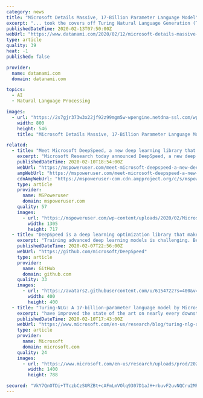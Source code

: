 ```yaml
---
category: news
title: "Microsoft Details Massive, 17-Billion Parameter Language Model"
excerpt: "... took the covers off Turing Natural Language Generation (T-NLG), a massive new deep learning model that it says will push the bounds of AI in the field of natural language processing (NLP). With 17 billion parameters, T-NLG is “the largest [language] model ever published,” Microsoft Research says in a February 10 blog post. The model is ..."
publishedDateTime: 2020-02-13T07:50:00Z
webUrl: "https://www.datanami.com/2020/02/12/microsoft-details-massive-17-billion-parameter-language-model/"
type: article
quality: 39
heat: -1
published: false

provider:
  name: datanami.com
  domain: datanami.com

topics:
  - AI
  - Natural Language Processing

images:
  - url: "https://2s7gjr373w3x22jf92z99mgm5w-wpengine.netdna-ssl.com/wp-content/uploads/2020/02/T-NLG.png"
    width: 800
    height: 546
    title: "Microsoft Details Massive, 17-Billion Parameter Language Model"

related:
  - title: "Meet Microsoft DeepSpeed, a new deep learning library that can train massive 100-billion-parameter models"
    excerpt: "Microsoft Research today announced DeepSpeed, a new deep learning optimization library that can train massive 100-billion-parameter models. In AI, you need to have larger natural language models for better accuracy. But training larger natural language models is time consuming and the costs associated with it are very high. Microsoft claims ..."
    publishedDateTime: 2020-02-10T18:54:00Z
    webUrl: "https://mspoweruser.com/meet-microsoft-deepspeed-a-new-deep-learning-library-that-can-train-massive-100-billion-parameter-models/"
    ampWebUrl: "https://mspoweruser.com/meet-microsoft-deepspeed-a-new-deep-learning-library-that-can-train-massive-100-billion-parameter-models/amp/"
    cdnAmpWebUrl: "https://mspoweruser-com.cdn.ampproject.org/c/s/mspoweruser.com/meet-microsoft-deepspeed-a-new-deep-learning-library-that-can-train-massive-100-billion-parameter-models/amp/"
    type: article
    provider:
      name: MSPoweruser
      domain: mspoweruser.com
    quality: 57
    images:
      - url: "https://mspoweruser.com/wp-content/uploads/2020/02/Microsoft-Deepspeed-deeplearning.jpg"
        width: 1305
        height: 717
  - title: "DeepSpeed is a deep learning optimization library that makes distributed training easy, efficient, and effective."
    excerpt: "Training advanced deep learning models is challenging. Beyond model design, model scientists also need to set up the state-of-the-art training techniques such as distributed training, mixed precision, gradient accumulation, and checkpointing. Yet still ..."
    publishedDateTime: 2020-02-07T22:56:00Z
    webUrl: "https://github.com/microsoft/DeepSpeed"
    type: article
    provider:
      name: GitHub
      domain: github.com
    quality: 33
    images:
      - url: "https://avatars2.githubusercontent.com/u/6154722?s=400&v=4"
        width: 400
        height: 400
  - title: "Turing-NLG: A 17-billion-parameter language model by Microsoft"
    excerpt: "have improved the state of the art on nearly every downstream natural language processing (NLP) task, including question answering, conversational agents, and document understanding among others. We are releasing a private demo of T-NLG, including its freeform generation, question answering, and summarization capabilities, to a small set of ..."
    publishedDateTime: 2020-02-10T17:43:00Z
    webUrl: "https://www.microsoft.com/en-us/research/blog/turing-nlg-a-17-billion-parameter-language-model-by-microsoft/"
    type: article
    provider:
      name: Microsoft
      domain: microsoft.com
    quality: 24
    images:
      - url: "https://www.microsoft.com/en-us/research/uploads/prod/2020/02/TurningNGL_Model__1400x788-5e418cff76a2a.png"
        width: 1400
        height: 788

secured: "VkY7QnOTDi+TTczbCzSURZBt+cAFmLmVOlq9307D1aJH+rbuvF2uvNQCru2MRlRD9v5kf1SYWM8qKNqP3dqWYJ+tTOhnfeOovLMa10WEPnp1s+JnggLP1gLwhnRz8/4TrQUMPmlNyEJwVrkU8AjC562TbeM91Gkv2hwwfCKD8fvtp9S/Rj4/ceJld15o1yeAsmDs+tcVB4616+p7y3oBMLHwlAyEjdBFQSh5EOz/3/i0h+dwqI7sZ6S/N8nmFmFb66Dg31tkPwBUizVfFLCm84pHzA5QvdRqucn1jcPbSdWOXehwvxTmAhlc5u16J5t7UFJmK3JCATTG0UAbJCUUzgRiBWulc7oo1TlbW7IJUIvT/20SjWjQqZzc90+MO9qAfSkayarU9HxmasqPM0DutkCyd5CVdZC9Gn7X4ByXHFSCkwWEd5DV661fEF7KanaAAO6QjbqLIBvHJCazsyD/R0qFgGlDm/YBIARHBOl09Ek=;WTQQoFbo1DRI2ARM64pj8g=="
---
```


